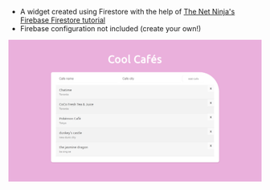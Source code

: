 - A widget created using Firestore with the help of [The Net Ninja's Firebase Firestore tutorial](https://www.youtube.com/playlist?list=PL4cUxeGkcC9itfjle0ji1xOZ2cjRGY_WB)
- Firebase configuration not included (create your own!)

![Screenshot](screenshot.PNG)
